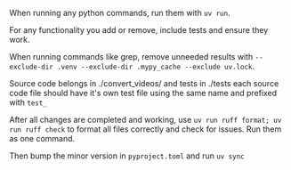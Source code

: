 When running any python commands, run them with `uv run`.

For any functionality you add or remove, include tests and ensure they work.

When running commands like grep, remove unneeded results with `--exclude-dir .venv --exclude-dir .mypy_cache --exclude uv.lock`.

Source code belongs in ./convert_videos/ and tests in ./tests each source code file should have it's own test file using the same name and prefixed with `test_`

After all changes are completed and working, use `uv run ruff format; uv run ruff check` to format all files correctly and check for issues. Run them as one command.

Then bump the minor version in `pyproject.toml` and run `uv sync`
